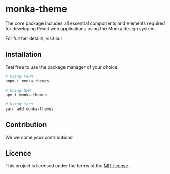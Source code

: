 # monka-theme

The core package includes all essential components and elements required for
developing React web applications using the Monka design system.

For further details, visit our
<!-- [Setup Documentation](https://ds.monkaui.com/?path=/docs/introduction-installation--docs). -->

## Installation

Feel free to use the package manager of your choice:

```sh
# Using PNPM
pnpm i monka-themes

# Using NPM
npm i monka-themes

# Using Yarn
yarn add monka-themes
```

## Contribution

We welcome your contributions! 
<!-- For guidance on how to contribute, please refer
to our [Contribution Guidelines](/CONTRIBUTING.md). -->

## Licence

This project is licensed under the terms of the
[MIT license](https://choosealicense.com/licenses/mit/).
